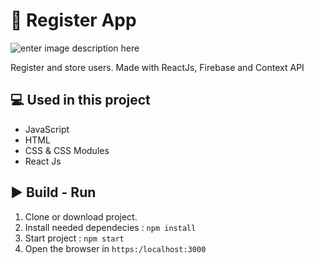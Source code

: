 # 📝 Register App

![enter image description here](https://i.ibb.co/7nkNzyR/register-app.png)

Register and store users. Made with ReactJs, Firebase and Context API

## 💻 Used in this project

- JavaScript
- HTML
- CSS & CSS Modules
- React Js

## ▶️ Build - Run

1.  Clone or download project.
3.  Install needed dependecies : `npm install`
4.  Start project : `npm start`
5.  Open the browser in `https:/localhost:3000`



